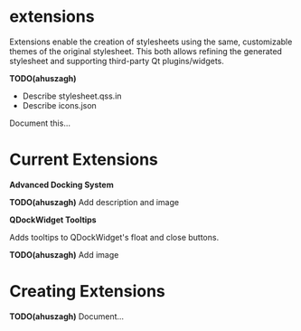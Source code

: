 extensions
==========

Extensions enable the creation of stylesheets using the same, customizable themes of the original stylesheet. This both allows refining the generated stylesheet and supporting third-party Qt plugins/widgets.

**TODO(ahuszagh)**

- Describe stylesheet.qss.in
- Describe icons.json

Document this...

# Current Extensions

**Advanced Docking System**

**TODO(ahuszagh)** Add description and image

**QDockWidget Tooltips**

Adds tooltips to QDockWidget's float and close buttons.

**TODO(ahuszagh)** Add image

# Creating Extensions

**TODO(ahuszagh)** Document...
